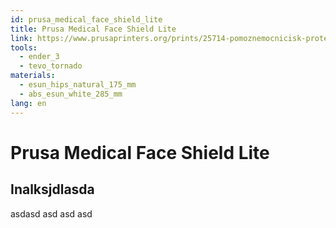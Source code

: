```yaml
---
id: prusa_medical_face_shield_lite
title: Prusa Medical Face Shield Lite
link: https://www.prusaprinters.org/prints/25714-pomoznemocnicisk-protective-shield
tools:
  - ender_3
  - tevo_tornado
materials:
  - esun_hips_natural_175_mm
  - abs_esun_white_285_mm
lang: en
---
```


# Prusa Medical Face Shield Lite

## Inalksjdlasda

asdasd asd asd asd
